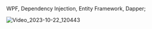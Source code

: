 WPF, Dependency Injection, Entity Framework, Dapper;

![Video_2023-10-22_120443](https://github.com/Ona-kri4ala-xvatit/Money-Manager/assets/82047084/718a7c65-e102-4524-9792-0a7deb4681c7)
